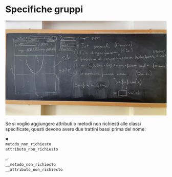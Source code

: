 # Specifiche gruppi

![Lavagna con le specifiche decise in classe](https://raw.githubusercontent.com/Classe-4CA-DucaDegliAbruzzi/CalcolatriceGrafica/main/media/lavagna.jpeg)

Se si voglio aggiungere attributi o metodi non richiesti alle classi
specificate, questi devono avere due trattini bassi prima del nome:

```text
❌
metodo_non_richiesto
attributo_non_richiesto

✅
__metodo_non_richiesto
__attributo_non_richiesto
```
